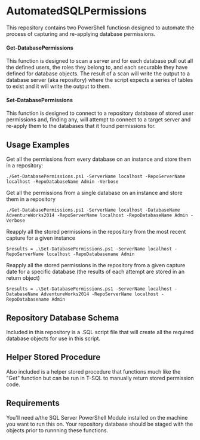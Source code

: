 # AutomatedSQLPermissions

This repository contains two PowerShell functiosn designed to automate the process of capturing and re-applying database permissions.

#### Get-DatabasePermissions ####

This function is designed to scan a server and for each database pull out all the defined users, the roles they belong to, and each securable they have defined for database objects. The result of a scan will write the output to a database server (aka repository) where the script expects a series of tables to exist and it will write the output to them. 

#### Set-DatabasePermissions ####

This function is designed to connect to a repository database of stored user permissions and, finding any, will attempt to connect to a target server and re-apply them to the databases that it found permissions for.

## Usage Examples ##

Get all the permissions from every database on an instance and store them in a repository:

`./Get-DatabasePermissions.ps1 -ServerName localhost -RepoServerName localhost -RepoDatabaseName Admin -Verbose`

Get all the permissions from a single database on an instance and store them in a repository

`./Get-DatabasePermissions.ps1 -ServerName localhost -DatabaseName AdventureWorks2014 -RepoServerName localhost -RepoDatabaseName Admin -Verbose`

Reapply all the stored permissions in the repository from the most recent capture for a given instance

`$results = .\Set-DatabasePermissions.ps1 -ServerName localhost -RepoServerName localhost -RepoDatabasename Admin`

Reapply all the stored permissions in the repository from a given capture date for a specific database (the results of each attempt are stored in an return object)

`$results = .\Set-DatabasePermissions.ps1 -ServerName localhost -DatabaseName AdventureWorks2014 -RepoServerName localhost -RepoDatabasename Admin`

## Repository Database Schema ##

Included in this repository is a .SQL script file that will create all the required database objects for use in this script.

## Helper Stored Procedure ##

Also included is a helper stored procedure that functions much like the "Get" function but can be run in T-SQL to manually return stored permission code.

## Requirements ##

You'll need a/the SQL Server PowerShell Module installed on the machine you want to run this on. Your repository database should be staged with the objects prior to runnning these functions.